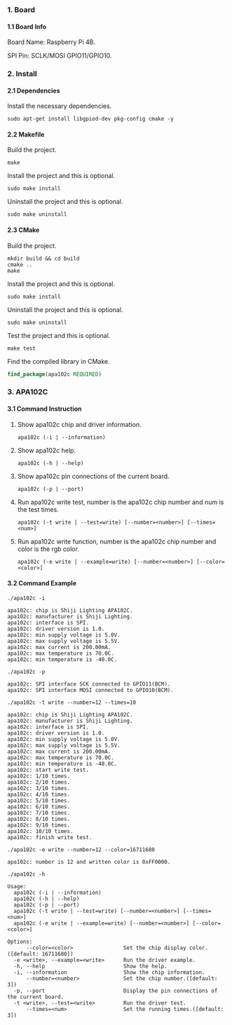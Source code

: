 ### 1. Board

#### 1.1 Board Info

Board Name: Raspberry Pi 4B.

SPI Pin: SCLK/MOSI GPIO11/GPIO10.

### 2. Install

#### 2.1 Dependencies

Install the necessary dependencies.

```shell
sudo apt-get install libgpiod-dev pkg-config cmake -y
```

#### 2.2 Makefile

Build the project.

```shell
make
```

Install the project and this is optional.

```shell
sudo make install
```

Uninstall the project and this is optional.

```shell
sudo make uninstall
```

#### 2.3 CMake

Build the project.

```shell
mkdir build && cd build 
cmake .. 
make
```

Install the project and this is optional.

```shell
sudo make install
```

Uninstall the project and this is optional.

```shell
sudo make uninstall
```

Test the project and this is optional.

```shell
make test
```

Find the compiled library in CMake. 

```cmake
find_package(apa102c REQUIRED)
```


### 3. APA102C

#### 3.1 Command Instruction

1. Show apa102c chip and driver information.

   ```shell
   apa102c (-i | --information)
   ```

2. Show apa102c help.

   ```shell
   apa102c (-h | --help)
   ```

3. Show apa102c pin connections of the current board.

   ```shell
   apa102c (-p | --port)
   ```

4. Run apa102c write test, number is the apa102c chip number and num is the test times.

   ```shell
   apa102c (-t write | --test=write) [--number=<number>] [--times=<num>]
   ```

5. Run apa102c write function, number is the apa102c chip number and color is the rgb color.

   ```shell
   apa102c (-e write | --example=write) [--number=<number>] [--color=<color>]
   ```

#### 3.2 Command Example

```shell
./apa102c -i

apa102c: chip is Shiji Lighting APA102C.
apa102c: manufacturer is Shiji Lighting.
apa102c: interface is SPI.
apa102c: driver version is 1.0.
apa102c: min supply voltage is 5.0V.
apa102c: max supply voltage is 5.5V.
apa102c: max current is 200.00mA.
apa102c: max temperature is 70.0C.
apa102c: min temperature is -40.0C.
```

```shell
./apa102c -p

apa102c: SPI interface SCK connected to GPIO11(BCM).
apa102c: SPI interface MOSI connected to GPIO10(BCM).
```

```shell
./apa102c -t write --number=12 --times=10

apa102c: chip is Shiji Lighting APA102C.
apa102c: manufacturer is Shiji Lighting.
apa102c: interface is SPI.
apa102c: driver version is 1.0.
apa102c: min supply voltage is 5.0V.
apa102c: max supply voltage is 5.5V.
apa102c: max current is 200.00mA.
apa102c: max temperature is 70.0C.
apa102c: min temperature is -40.0C.
apa102c: start write test.
apa102c: 1/10 times.
apa102c: 2/10 times.
apa102c: 3/10 times.
apa102c: 4/10 times.
apa102c: 5/10 times.
apa102c: 6/10 times.
apa102c: 7/10 times.
apa102c: 8/10 times.
apa102c: 9/10 times.
apa102c: 10/10 times.
apa102c: finish write test.
```

```shell
./apa102c -e write --number=12 --color=16711680

apa102c: number is 12 and written color is 0xFF0000.
```

```shell
./apa102c -h

Usage:
  apa102c (-i | --information)
  apa102c (-h | --help)
  apa102c (-p | --port)
  apa102c (-t write | --test=write) [--number=<number>] [--times=<num>]
  apa102c (-e write | --example=write) [--number=<number>] [--color=<color>]

Options:
      --color=<color>                Set the chip display color.([default: 16711680])
  -e <write>, --example=<write>      Run the driver example.
  -h, --help                         Show the help.
  -i, --information                  Show the chip information.
      --number=<number>              Set the chip number.([default: 3])
  -p, --port                         Display the pin connections of the current board.
  -t <write>, --test=<write>         Run the driver test.
      --times=<num>                  Set the running times.([default: 3])
```

